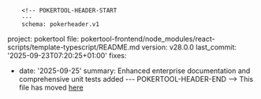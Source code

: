         <!-- POKERTOOL-HEADER-START
        ---
        schema: pokerheader.v1
project: pokertool
file: pokertool-frontend/node_modules/react-scripts/template-typescript/README.md
version: v28.0.0
last_commit: '2025-09-23T07:20:25+01:00'
fixes:
- date: '2025-09-25'
  summary: Enhanced enterprise documentation and comprehensive unit tests added
        ---
        POKERTOOL-HEADER-END -->
This file has moved [here](https://github.com/facebook/create-react-app/blob/main/packages/cra-template-typescript/template/README.md)
